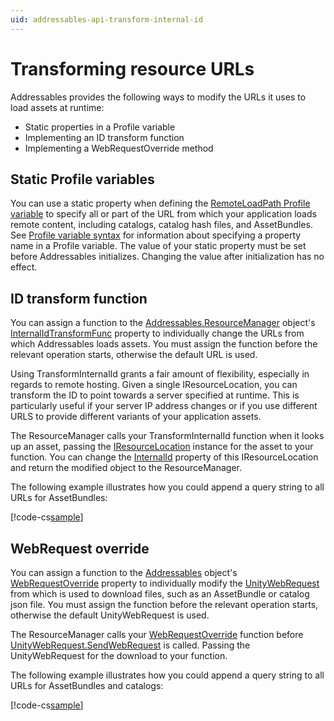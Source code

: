 ```yaml
---
uid: addressables-api-transform-internal-id
---
```


<a name="modify-resoure-urls"></a>
# Transforming resource URLs

Addressables provides the following ways to modify the URLs it uses to load assets at runtime:

* Static properties in a Profile variable
* Implementing an ID transform function
* Implementing a WebRequestOverride method

## Static Profile variables

You can use a static property when defining the [RemoteLoadPath Profile variable] to specify all or part of the URL from which your application loads remote content, including catalogs, catalog hash files, and AssetBundles. See [Profile variable syntax] for information about specifying a property name in a Profile variable. The value of your static property must be set before Addressables initializes. Changing the value after initialization has no effect. 

## ID transform function

You can assign a function to the [Addressables.ResourceManager] object's [InternalIdTransformFunc] property to individually change the URLs from which Addressables loads assets. You must assign the function before the relevant operation starts, otherwise the default URL is used.

Using TransformInternalId grants a fair amount of flexibility, especially in regards to remote hosting. Given a single IResourceLocation, you can transform the ID to point towards a server specified at runtime. This is particularly useful if your server IP address changes or if you use different URLS to provide different variants of your application assets.

The ResourceManager calls your TransformInternalId  function when it looks up an asset, passing the [IResourceLocation] instance for the asset to your function. You can change the [InternalId] property of this IResourceLocation and return the modified object to the ResourceManager.

The following example illustrates how you could append a query string to all URLs for AssetBundles:

[!code-cs[sample](../Tests/Editor/DocExampleCode/IDTransformer.cs#doc_Transformer)]

<!--
```csharp
//Implement a method to transform the internal ids of locations
string MyCustomTransform(IResourceLocation location)
{
    if (location.ResourceType == typeof(IAssetBundleResource) && location.InternalId.StartsWith("http"))
        return location.InternalId + "?customQueryTag=customQueryValue";

    return location.InternalId;
}

//Override the Addressables transform method with your custom method.  This can be set to null to revert to default behavior.
[RuntimeInitializeOnLoadMethod]
static void SetInternalIdTransform()
{
    Addressables.InternalIdTransformFunc = MyCustomTransform;
}
```
-->

## WebRequest override

You can assign a function to the [Addressables] object's [WebRequestOverride] property to individually modify the [UnityWebRequest] from which is used to download files, such as an AssetBundle or catalog json file. You must assign the function before the relevant operation starts, otherwise the default UnityWebRequest is used.

The ResourceManager calls your [WebRequestOverride] function before [UnityWebRequest.SendWebRequest] is called. Passing the UnityWebRequest for the download to your function.

The following example illustrates how you could append a query string to all URLs for AssetBundles and catalogs:

[!code-cs[sample](../Tests/Editor/DocExampleCode/WebRequestOverride.cs#doc_TransformerWebRequest)]

<!--
```csharp
using UnityEngine;
using UnityEngine.Networking;
using UnityEngine.AddressableAssets;

public class WebRequestOverride : MonoBehaviour
{
    //Register to override WebRequests Addressables creates
    //The UnityWebRequests will default to the standard behavior
    private void Start()
    {
        Addressables.WebRequestOverride = EditWebRequestURL;
    }
    
    //Override the url of the WebRequest
    private void EditWebRequestURL(UnityWebRequest request)
    {
         if (request.url.EndsWith(".bundle"))
            request.url = request.url + "?customQueryTag=customQueryValue";
        else if (request.url.EndsWith(".json") || request.url.EndsWith(".hash"))
            request.url = request.url + "?customQueryTag=customQueryValue";
    }
}
```
-->

[Addressables]: xref:UnityEngine.AddressableAssets.Addressables
[WebRequestOverride]: xref:UnityEngine.AddressableAssets.Addressables.WebRequestOverride
[UnityWebRequest]: xref:UnityEngine.Networking.UnityWebRequest
[UnityWebRequest.SendWebRequest]: xref:UnityEngine.Networking.UnityWebRequest.SendWebRequest
[Addressables.CheckForCatalogUpdates]: xref:UnityEngine.AddressableAssets.Addressables.CheckForCatalogUpdates*
[Addressables.InitializeAsync]: xref:UnityEngine.AddressableAssets.Addressables.InitializeAsync*
[Addressables.LoadContentCatalogAsync]: xref:UnityEngine.AddressableAssets.Addressables.LoadContentCatalogAsync*
[Addressables.ResourceManager]: xref:UnityEngine.AddressableAssets.Addressables.ResourceManager
[Addressables.UpdateCatalogs]: xref:UnityEngine.AddressableAssets.Addressables.UpdateCatalogs*
[Build Remote Catalog]: xref:addressables-asset-settings#catalog
[Cache]: xref:UnityEngine.Cache
[CacheInitializationSettings]: xref:UnityEditor.AddressableAssets.Settings.CacheInitializationSettings
[Caching]: xref:UnityEngine.Caching
[Catalog Download Timeout]: xref:addressables-asset-settings#downloads
[Content update builds]: xref:addressables-content-update-builds
[Custom certificate handler]: xref:addressables-asset-settings#downloads
[Custom URL transform function]: #id-transform-function
[Customizing initialization]: #customizing-initialization
[Disable Catalog Update on Startup]: xref:addressables-asset-settings#catalog
[Getting the address of an asset at runtime]: #getting-the-address-of-an-asset-at-runtime
[initialization object list]: xref:addressables-asset-settings#initialization-object-list
[initialization object]: xref:addressables-asset-settings#initialization-object-list
[InternalId]: xref:UnityEngine.ResourceManagement.ResourceLocations.IResourceLocation.InternalId
[IObjectInitializationDataProvider]: xref:UnityEngine.ResourceManagement.Util.IObjectInitializationDataProvider
[IResourceLocation]: xref:UnityEngine.ResourceManagement.ResourceLocations.IResourceLocation
[LoadContentCatalogAsync]: xref:UnityEngine.AddressableAssets.Addressables.LoadContentCatalogAsync*
[Loading additional catalogs]: #loading-additional-catalogs
[Loading Assets by Location]: xref:addressables-loading-assets#loading-assets-by-location
[Modifying resource URLs at runtime]: #modifying-resource-urls-at-runtime
[ObjectInitializationData]: xref:UnityEngine.ResourceManagement.Util.ObjectInitializationData
[PrimaryKey]: xref:UnityEngine.ResourceManagement.ResourceLocations.IResourceLocation.PrimaryKey
[Profile variable syntax]: xref:addressables-profiles#profile-variable-syntax
[Profile variables]: xref:addressables-profiles#profile-variable-syntax
[RemoteLoadPath Profile variable]: xref:addressables-profiles
[ResourceLocators]: xref:UnityEngine.AddressableAssets.ResourceLocators
[ResourceManager exception handler]: xref:UnityEngine.ResourceManagement.ResourceManager.ExceptionHandler
[ResourceManager]: xref:UnityEngine.ResourceManagement.ResourceManager
[InternalIdTransformFunc]: xref:UnityEngine.ResourceManagement.ResourceManager.InternalIdTransformFunc
[Unique Bundle Ids]: xref:addressables-content-update-builds#unique-bundle-ids-setting
[Updating catalogs]: #updating-catalogs